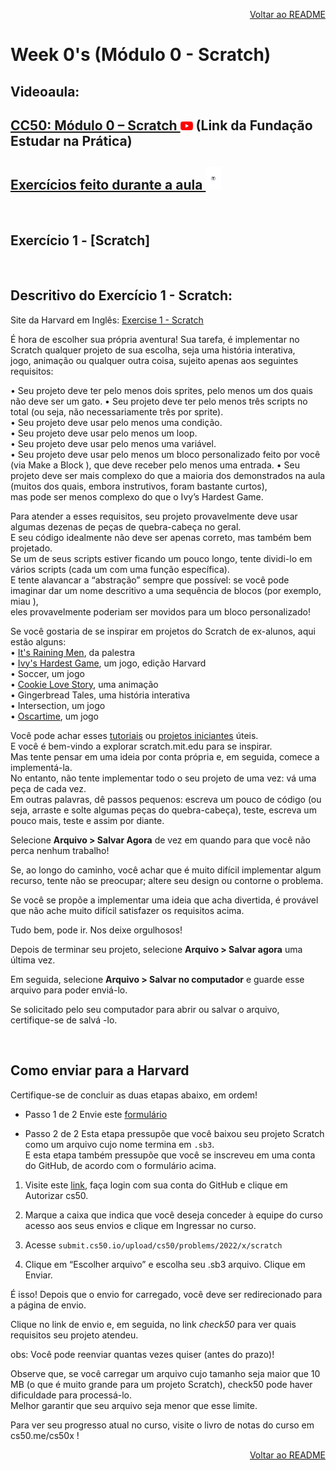 <p align="right">
   <a href="https://patyfil.github.io/cs50-cc50-harvard/">Voltar ao README</a>
</p>

# Week 0's (Módulo 0 - Scratch)

## Videoaula:

## <a href="https://www.youtube.com/watch?v=9iPsnGJ3kVE&t=55s" title="AulaScratch">CC50: Módulo 0 – Scratch <img src="assets/youtube.svg" width=20 /></a> (Link da Fundação Estudar na Prática)  

## [Exercícios feito durante a aula <img src="assets/github-mascote.svg" width=25 />](https://github.com/patyfil/cs50-cc50-harvard/tree/main/semana0)  

<br>

## Exercício 1 - [Scratch] 
<br>

## Descritivo do Exercício 1 - Scratch:
Site da Harvard em Inglês: [Exercise 1 - Scratch](https://cs50.harvard.edu/x/2022/psets/0/scratch/)  

É hora de escolher sua própria aventura! Sua tarefa, é implementar no Scratch qualquer projeto de sua escolha, seja uma história interativa,   
jogo, animação ou qualquer outra coisa, sujeito apenas aos seguintes requisitos:  

•	Seu projeto deve ter pelo menos dois sprites, pelo menos um dos quais não deve ser um gato.
•	Seu projeto deve ter pelo menos três scripts no total (ou seja, não necessariamente três por sprite).  
•	Seu projeto deve usar pelo menos uma condição.  
•	Seu projeto deve usar pelo menos um loop.  
•	Seu projeto deve usar pelo menos uma variável.  
•	Seu projeto deve usar pelo menos um bloco personalizado feito por você (via Make a Block ), que deve receber pelo menos uma entrada.
•	Seu projeto deve ser mais complexo do que a maioria dos demonstrados na aula (muitos dos quais, embora instrutivos, foram bastante curtos),   
mas pode ser menos complexo do que o Ivy’s Hardest Game.  

Para atender a esses requisitos, seu projeto provavelmente deve usar algumas dezenas de peças de quebra-cabeça no geral.  
E seu código idealmente não deve ser apenas correto, mas também bem projetado.  
Se um de seus scripts estiver ficando um pouco longo, tente dividi-lo em vários scripts (cada um com uma função específica).  
E tente alavancar a “abstração” sempre que possível: se você pode imaginar dar um nome descritivo a uma sequência de blocos (por exemplo, miau ),  
eles provavelmente poderiam ser movidos para um bloco personalizado!  

Se você gostaria de se inspirar em projetos do Scratch de ex-alunos, aqui estão alguns:  
•	[It's Raining Men](https://scratch.mit.edu/projects/37412/), da palestra  
•	[Ivy's Hardest Game](https://scratch.mit.edu/projects/326129587/), um jogo, edição Harvard  
•	Soccer, um jogo  
•	[Cookie Love Story](https://scratch.mit.edu/projects/26329196/), uma animação  
•	Gingerbread Tales, uma história interativa  
•	Intersection, um jogo  
•	[Oscartime](https://scratch.mit.edu/projects/277537196/), um jogo  

Você pode achar esses [tutoriais](https://scratch.mit.edu/projects/770688685/editor) ou [projetos iniciantes](https://scratch.mit.edu/starter-projects) úteis.   
E você é bem-vindo a explorar <a>scratch.mit.edu</a> para se inspirar.   
Mas tente pensar em uma ideia por conta própria e, em seguida, comece a implementá-la.   
No entanto, não tente implementar todo o seu projeto de uma vez: vá uma peça de cada vez.   
Em outras palavras, dê passos pequenos: escreva um pouco de código (ou seja, arraste e solte algumas peças do quebra-cabeça), teste, escreva um pouco mais, 
teste e assim por diante.  

Selecione **Arquivo > Salvar Agora** de vez em quando para que você não perca nenhum trabalho!  

Se, ao longo do caminho, você achar que é muito difícil implementar algum recurso, tente não se preocupar; altere seu design ou contorne o problema.  

Se você se propõe a implementar uma ideia que acha divertida, é provável que não ache muito difícil satisfazer os requisitos acima.  

Tudo bem, pode ir. Nos deixe orgulhosos!  

Depois de terminar seu projeto, selecione **Arquivo > Salvar agora** uma última vez.  

Em seguida, selecione **Arquivo > Salvar no computador** e guarde esse arquivo para poder enviá-lo.  

Se solicitado pelo seu computador para abrir ou salvar o arquivo, certifique-se de salvá -lo.

<br>

## Como enviar para a Harvard
Certifique-se de concluir as duas etapas abaixo, em ordem!
* Passo 1 de 2
Envie este [formulário](https://docs.google.com/forms/d/e/1FAIpQLSdBmbMB8IeqJjzTnE-dUG6T5uwYxkWULSoB9gVrhWrVwXLQuQ/viewform)  

* Passo 2 de 2
Esta etapa pressupõe que você baixou seu projeto Scratch como um arquivo cujo nome termina em `.sb3`.  
E esta etapa também pressupõe que você se inscreveu em uma conta do GitHub, de acordo com o formulário acima.  

1.	Visite este [link](https://submit.cs50.io/), faça login com sua conta do GitHub e clique em Autorizar cs50.  

2.	Marque a caixa que indica que você deseja conceder à equipe do curso acesso aos seus envios e clique em Ingressar no curso.  

3.	Acesse `submit.cs50.io/upload/cs50/problems/2022/x/scratch`  

4.	Clique em “Escolher arquivo” e escolha seu .sb3 arquivo. Clique em Enviar.  

É isso! Depois que o envio for carregado, você deve ser redirecionado para a página de envio.  

Clique no link de envio e, em seguida, no link *check50* para ver quais requisitos seu projeto atendeu. 

obs: Você pode reenviar quantas vezes quiser (antes do prazo)!  

Observe que, se você carregar um arquivo cujo tamanho seja maior que 10 MB (o que é muito grande para um projeto Scratch), check50 pode haver dificuldade para processá-lo.  
Melhor garantir que seu arquivo seja menor que esse limite.  

Para ver seu progresso atual no curso, visite o livro de notas do curso em <a>cs50.me/cs50x</a> !

<p align="right">
   <a href="https://patyfil.github.io/cs50-cc50-harvard/">Voltar ao README</a>
</p>
